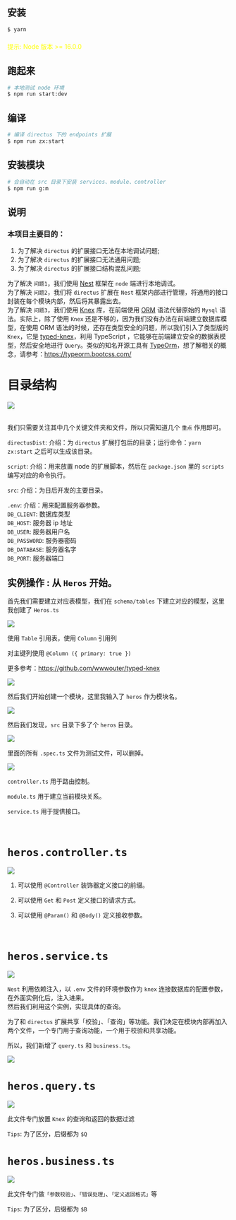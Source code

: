## 安装

```bash
$ yarn
```

<div style="
  color: yellow;
  margin: 20px 0;
">提示: Node 版本 >= 16.0.0</div>

## 跑起来

```bash
# 本地测试 node 环境
$ npm run start:dev
```

## 编译

```bash
# 编译 directus 下的 endpoints 扩展
$ npm run zx:start
```

## 安装模块

```bash
# 会自动在 src 目录下安装 services、module、controller
$ npm run g:m
```

## 说明

### 本项目主要目的：

1.  为了解决 `directus` 的扩展接口无法在本地调试问题;
2.  为了解决 `directus` 的扩展接口无法通用问题;
3.  为了解决 `directus` 的扩展接口结构混乱问题;

为了解决 `问题1`，我们使用 [Nest](https://github.com/nestjs/nest) 框架在 `node` 端进行本地调试。<br />
为了解决 `问题2`，我们将 `directus` 扩展在 `Nest` 框架内部进行管理，将通用的接口封装在每个模块内部，然后将其暴露出去。
<br />
为了解决 `问题3`，我们使用 [Knex](https://github.com/knex/knex) 库，在前端使用 [ORM](https://zh.wikipedia.org/wiki/%E5%AF%B9%E8%B1%A1%E5%85%B3%E7%B3%BB%E6%98%A0%E5%B0%84) 语法代替原始的 `Mysql` 语法。实际上，除了使用 `Knex` 还是不够的，因为我们没有办法在前端建立数据库模型，在使用 ORM 语法的时候，还存在类型安全的问题，所以我们引入了类型版的 `Knex`，它是 [typed-knex](https://github.com/wwwouter/typed-knex)，利用 TypeScript ，它能够在前端建立安全的数据表模型，然后安全地进行 `Query`。类似的知名开源工具有 [TypeOrm](https://github.com/typeorm/typeorm/)，想了解相关的概念，请参考：https://typeorm.bootcss.com/
<br />

# 目录结构

<div style="margin-top: 20px">
  <img src="./doc/image/teach.png">
</div>

 <br />

我们只需要关注其中几个关键文件夹和文件，所以只需知道几个 `重点` 作用即可。

`directusDist`:
介绍：为 `directus` 扩展打包后的目录；运行命令：`yarn zx:start` 之后可以生成该目录。

`script`:
介绍：用来放置 node 的扩展脚本，然后在 `package.json` 里的 `scripts` 编写对应的命令执行。

`src`:
介绍：为日后开发的主要目录。

`.env`:
介绍：用来配置服务器参数。<br />
`DB_CLIENT`: 数据库类型 <br />
`DB_HOST`: 服务器 ip 地址 <br />
`DB_USER`: 服务器用户名 <br />
`DB_PASSWORD`: 服务器密码 <br />
`DB_DATABASE`: 服务器名字 <br />
`DB_PORT`: 服务器端口 <br />

## 实例操作 : 从 `Heros` 开始。<br />

首先我们需要建立对应表模型，我们在 `schema/tables` 下建立对应的模型，这里我创建了 `Heros.ts`

<div>
  <img src="./doc/image/flow9.png">
</div>

使用 `Table` 引用表，使用 `Column` 引用列

对主键列使用 `@Column ({ primary: true })`

更多参考：https://github.com/wwwouter/typed-knex

<div>
  <img src="./doc/image/flow10.png">
</div>

然后我们开始创建一个模块，这里我输入了 `heros` 作为模块名。

<div>
  <img src="./doc/image/flow1.png">
</div>

然后我们发现，`src` 目录下多了个 `heros` 目录。

<div>
  <img src="./doc/image/flow2.png">
</div>

里面的所有 `.spec.ts` 文件为测试文件，可以删掉。

<div>
  <img src="./doc/image/flow3.png">
</div>

`controller.ts` 用于路由控制。

`module.ts` 用于建立当前模块关系。

`service.ts` 用于提供接口。

<br />

# `heros.controller.ts`

<div>
  <img src="./doc/image/flow4.png">
</div>

1. 可以使用 `@Controller` 装饰器定义接口的前缀。

2. 可以使用 `Get` 和 `Post` 定义接口的请求方式。

3. 可以使用 `@Param()` 和 `@Body()` 定义接收参数。

<br />

# `heros.service.ts`

<div>
  <img src="./doc/image/flow5.png">
</div>

`Nest` 利用依赖注入，以 `.env` 文件的环境参数作为 `knex` 连接数据库的配置参数，在外面实例化后，注入进来。<br />
然后我们利用这个实例，实现具体的查询。

为了和 `directus` 扩展共享「校验」、「查询」等功能。我们决定在模块内部再加入两个文件，一个专门用于查询功能，一个用于校验和共享功能。

所以，我们新增了 `query.ts` 和 `business.ts`。<br />

<div>
  <img src="./doc/image/flow6.png">
</div>

# `heros.query.ts`

<div>
  <img src="./doc/image/flow7.png">
</div>

此文件专门放置 `Knex` 的查询和返回的数据过滤

`Tips`: 为了区分，后缀都为 `$Q`

# `heros.business.ts`

<div>
  <img src="./doc/image/flow8.png">
</div>

此文件专门做`「参数校验」`、`「错误处理」`、`「定义返回格式」`等

`Tips`: 为了区分，后缀都为 `$B`
